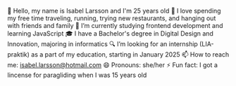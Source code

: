👋 Hello, my name is Isabel Larsson and I'm 25 years old
💞 I love spending my free time traveling, running, trying new restaurants, and hanging out with friends and family
🌱 I’m currently studying frontend development and learning JavaScript
🎓 I have a Bachelor's degree in Digital Design and Innovation, majoring in informatics
🔍 I’m looking for an internship (LIA-praktik) as a part of my education, starting in January 2025
📫 How to reach me: isabel.larsson@hotmail.com
😄 Pronouns: she/her
⚡ Fun fact: I got a lincense for paragliding when I was 15 years old
